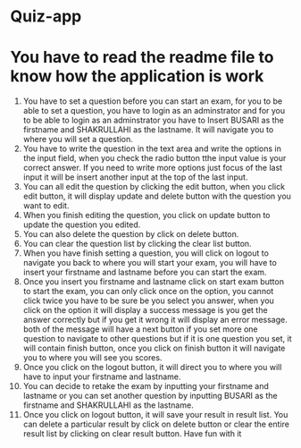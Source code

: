 # Quiz-app
# You have to read the readme file to know how the application is work
1) You have to set a question before you can start an exam, for you to be able to set a question, you have to login as an adminstrator and for you to be able to login as an adminstrator you have to Insert BUSARI as the firstname and SHAKRULLAHI as the lastname. It will navigate you to where you will set a question.
2) You have to write the question in the text area and write the options in the input field, when you check the radio button tthe input value is your correct answer. If you need to write more options just focus of the last input it will be insert another input at the top of the last input.
3) You can all edit the question by clicking the edit button, when you click edit button, it will display update and delete button with the question you want to edit.
4) When you finish editing the question, you click on update button to update the question you edited.
5) You can also delete the question by click on delete button.
6) You can clear the question list by clicking the clear list button.
7) When you have finish setting a question, you will click on logout to navigate you back to where you will start your exam, you will have to insert your firstname and lastname before you can start the exam.
8) Once you insert you firstname and lastname click on start exam button to start the exam, you can only click once on the option, you cannot click twice you have to be sure be you select you answer, when you click on the option it will display a success message is you get the answer correctly but if you get it wrong it will display an error message. both of the message will have a next button if you set more one question to navigate to other questions but if it is one question you set, it will contain finish button, once you click on finish button it will navigate you to where you will see you scores.
9) Once you click on the logout button, it will direct you to where you will have to input your firstname and lastname.
10) You can decide to retake the exam by inputting your firstname and lastname or you can set another question by inputting BUSARI as the firstname and SHAKRULLAHI as the lastname.
11) Once you click on logout button, it will save your result in result list. You can delete a particular result by click on delete button or clear the entire result list by clicking on clear result button.
Have fun with it
